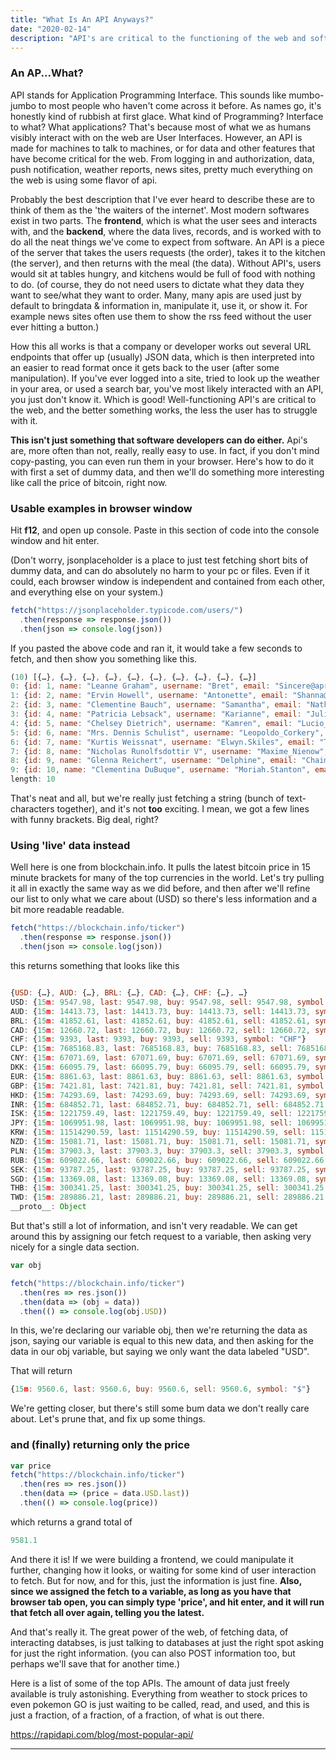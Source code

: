 ```yaml
---
title: "What Is An API Anyways?"
date: "2020-02-14"
description: "API's are critical to the functioning of the web and software all over the globe. Here we discuss what they are, what they do, and how to use them."
---
```


### An AP...What?

API stands for Application Programming Interface. This sounds like mumbo-jumbo to most people who haven't come across it before. As names go, it's honestly kind of rubbish at first glace. What kind of Programming? Interface to what? What applications? That's because most of what we as humans visibly interact with on the web are User Interfaces. However, an API is made for machines to talk to machines, or for data and other features that have become critical for the web. From logging in and authorization, data, push notification, weather reports, news sites, pretty much everything on the web is using some flavor of api.

Probably the best description that I've ever heard to describe these are to think of them as the 'the waiters of the internet'. Most modern softwares exist in two parts. The **frontend**, which is what the user sees and interacts with, and the **backend**, where the data lives, records, and is worked with to do all the neat things we've come to expect from software. An API is a piece of the server that takes the users requests (the order), takes it to the kitchen (the server), and then returns with the meal (the data). Without API's, users would sit at tables hungry, and kitchens would be full of food with nothing to do. (of course, they do not need users to dictate what they data they want to see/what they want to order. Many, many apis are used just by default to bringdata & information in, manipulate it, use it, or show it. For example news sites often use them to show the rss feed without the user ever hitting a button.)

How this all works is that a company or developer works out several URL endpoints that offer up (usually) JSON data, which is then interpreted into an easier to read format once it gets back to the user (after some manipulation). If you've ever logged into a site, tried to look up the weather in your area, or used a search bar, you've most likely interacted with an API, you just don't know it. Which is good! Well-functioning API's are critical to the web, and the better something works, the less the user has to struggle with it.

**This isn't just something that software developers can do either.** Api's are, more often than not, really, really easy to use. In fact, if you don't mind copy-pasting, you can even run them in your browser. Here's how to do it with first a set of dummy data, and then we'll do something more interesting like call the price of bitcoin, right now.

### Usable examples in browser window

Hit **f12**, and open up console. Paste in this section of code into the console window and hit enter.

(Don't worry, jsonplaceholder is a place to just test fetching short bits of dummy data, and can do absolutely no harm to your pc or files. Even if it could, each browser window is independent and contained from each other, and everything else on your system.)

```js
fetch("https://jsonplaceholder.typicode.com/users/")
  .then(response => response.json())
  .then(json => console.log(json))
```

If you pasted the above code and ran it, it would take a few seconds to fetch, and then show you something like this.

```js
(10) [{…}, {…}, {…}, {…}, {…}, {…}, {…}, {…}, {…}, {…}]
0: {id: 1, name: "Leanne Graham", username: "Bret", email: "Sincere@april.biz", address: {…}, …}
1: {id: 2, name: "Ervin Howell", username: "Antonette", email: "Shanna@melissa.tv", address: {…}, …}
2: {id: 3, name: "Clementine Bauch", username: "Samantha", email: "Nathan@yesenia.net", address: {…}, …}
3: {id: 4, name: "Patricia Lebsack", username: "Karianne", email: "Julianne.OConner@kory.org", address: {…}, …}
4: {id: 5, name: "Chelsey Dietrich", username: "Kamren", email: "Lucio_Hettinger@annie.ca", address: {…}, …}
5: {id: 6, name: "Mrs. Dennis Schulist", username: "Leopoldo_Corkery", email: "Karley_Dach@jasper.info", address: {…}, …}
6: {id: 7, name: "Kurtis Weissnat", username: "Elwyn.Skiles", email: "Telly.Hoeger@billy.biz", address: {…}, …}
7: {id: 8, name: "Nicholas Runolfsdottir V", username: "Maxime_Nienow", email: "Sherwood@rosamond.me", address: {…}, …}
8: {id: 9, name: "Glenna Reichert", username: "Delphine", email: "Chaim_McDermott@dana.io", address: {…}, …}
9: {id: 10, name: "Clementina DuBuque", username: "Moriah.Stanton", email: "Rey.Padberg@karina.biz", address: {…}, …}
length: 10
```

That's neat and all, but we're really just fetching a string (bunch of text-characters together), and it's not **too** exciting. I mean, we got a few lines with funny brackets. Big deal, right?

### Using 'live' data instead

Well here is one from blockchain.info. It pulls the latest bitcoin price in 15 minute brackets for many of the top currencies in the world. Let's try pulling it all in exactly the same way as we did before, and then after we'll refine our list to only what we care about (USD) so there's less information and a bit more readable readable.

```js
fetch("https://blockchain.info/ticker")
  .then(response => response.json())
  .then(json => console.log(json))
```

this returns something that looks like this

```js

{USD: {…}, AUD: {…}, BRL: {…}, CAD: {…}, CHF: {…}, …}
USD: {15m: 9547.98, last: 9547.98, buy: 9547.98, sell: 9547.98, symbol: "$"}
AUD: {15m: 14413.73, last: 14413.73, buy: 14413.73, sell: 14413.73, symbol: "$"}
BRL: {15m: 41852.61, last: 41852.61, buy: 41852.61, sell: 41852.61, symbol: "R$"}
CAD: {15m: 12660.72, last: 12660.72, buy: 12660.72, sell: 12660.72, symbol: "$"}
CHF: {15m: 9393, last: 9393, buy: 9393, sell: 9393, symbol: "CHF"}
CLP: {15m: 7685168.83, last: 7685168.83, buy: 7685168.83, sell: 7685168.83, symbol: "$"}
CNY: {15m: 67071.69, last: 67071.69, buy: 67071.69, sell: 67071.69, symbol: "¥"}
DKK: {15m: 66095.79, last: 66095.79, buy: 66095.79, sell: 66095.79, symbol: "kr"}
EUR: {15m: 8861.63, last: 8861.63, buy: 8861.63, sell: 8861.63, symbol: "€"}
GBP: {15m: 7421.81, last: 7421.81, buy: 7421.81, sell: 7421.81, symbol: "£"}
HKD: {15m: 74293.69, last: 74293.69, buy: 74293.69, sell: 74293.69, symbol: "$"}
INR: {15m: 684852.71, last: 684852.71, buy: 684852.71, sell: 684852.71, symbol: "₹"}
ISK: {15m: 1221759.49, last: 1221759.49, buy: 1221759.49, sell: 1221759.49, symbol: "kr"}
JPY: {15m: 1069951.98, last: 1069951.98, buy: 1069951.98, sell: 1069951.98, symbol: "¥"}
KRW: {15m: 11514290.59, last: 11514290.59, buy: 11514290.59, sell: 11514290.59, symbol: "₩"}
NZD: {15m: 15081.71, last: 15081.71, buy: 15081.71, sell: 15081.71, symbol: "$"}
PLN: {15m: 37903.3, last: 37903.3, buy: 37903.3, sell: 37903.3, symbol: "zł"}
RUB: {15m: 609022.66, last: 609022.66, buy: 609022.66, sell: 609022.66, symbol: "RUB"}
SEK: {15m: 93787.25, last: 93787.25, buy: 93787.25, sell: 93787.25, symbol: "kr"}
SGD: {15m: 13369.08, last: 13369.08, buy: 13369.08, sell: 13369.08, symbol: "$"}
THB: {15m: 300341.25, last: 300341.25, buy: 300341.25, sell: 300341.25, symbol: "฿"}
TWD: {15m: 289886.21, last: 289886.21, buy: 289886.21, sell: 289886.21, symbol: "NT$"}
__proto__: Object
```

But that's still a lot of information, and isn't very readable. We can get around this by assigning our fetch request to a variable, then asking very nicely for a single data section.

```js
var obj

fetch("https://blockchain.info/ticker")
  .then(res => res.json())
  .then(data => (obj = data))
  .then(() => console.log(obj.USD))
```

In this, we're declaring our variable obj, then we're returning the data as json, saying our variable is equal to this new data, and then asking for the data in our obj variable, but saying we only want the data labeled "USD".

That will return

```js
{15m: 9560.6, last: 9560.6, buy: 9560.6, sell: 9560.6, symbol: "$"}
```

We're getting closer, but there's still some bum data we don't really care about. Let's prune that, and fix up some things.

### and (finally) returning only the price

```js
var price
fetch("https://blockchain.info/ticker")
  .then(res => res.json())
  .then(data => (price = data.USD.last))
  .then(() => console.log(price))
```

which returns a grand total of

```js
9581.1
```

And there it is! If we were building a frontend, we could manipulate it further, changing how it looks, or waiting for some kind of user interaction to fetch. But for now, and for this, just the information is just fine. **Also, since we assigned the fetch to a variable, as long as you have that browser tab open, you can simply type 'price', and hit enter, and it will run that fetch all over again, telling you the latest.**

And that's really it. The great power of the web, of fetching data, of interacting databses, is just talking to databases at just the right spot asking for just the right information. (you can also POST information too, but perhaps we'll save that for another time.)

Here is a list of some of the top APIs. The amount of data just freely available is truly astonishing. Everything from weather to stock prices to even pokemon GO is just waiting to be called, read, and used, and this is just a fraction, of a fraction, of a fraction, of what is out there.

https://rapidapi.com/blog/most-popular-api/

---
